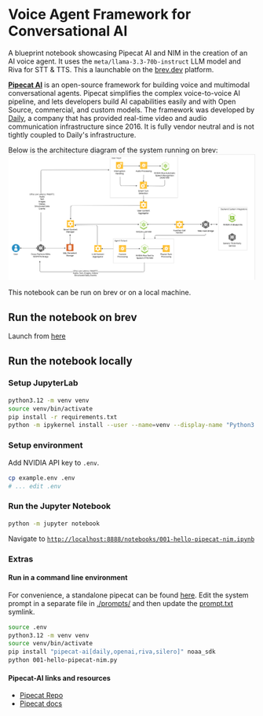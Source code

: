 # Voice Agent Framework for Conversational AI

A blueprint notebook showcasing Pipecat AI and NIM in the creation of an AI voice agent. It uses the `meta/llama-3.3-70b-instruct` LLM model and Riva for STT & TTS. This a launchable on the [brev.dev](brev.dev) platform.

**[Pipecat AI](https://github.com/pipecat-ai/pipecat)** is an open-source framework for building voice and multimodal conversational agents. Pipecat simplifies the complex voice-to-voice AI pipeline, and lets developers build AI capabilities easily and with Open Source, commercial, and custom models. The framework was developed by [Daily](https://daily.co/), a company that has provided real-time video and audio communication infrastructure since 2016. It is fully vendor neutral and is not tightly coupled to Daily's infrastructure.

Below is the architecture diagram of the system running on brev:
![Architecture Diagram](./arch.png)

This notebook can be run on brev or on a local machine.

## Run the notebook on brev
Launch from [here](https://console.brev.dev/launchable/deploy?launchableID=env-2qMHWqvRNPy3P6fKUuQyrJsAiSc)

## Run the notebook locally

### Setup JupyterLab
```bash
python3.12 -m venv venv
source venv/bin/activate
pip install -r requirements.txt
python -m ipykernel install --user --name=venv --display-name "Python3.12"
```

### Setup environment
Add NVIDIA API key to `.env`.
```bash
cp example.env .env
# ... edit .env
```

### Run the Jupyter Notebook
```bash
python -m jupyter notebook
```

Navigate to [`http://localhost:8888/notebooks/001-hello-pipecat-nim.ipynb`](http://localhost:8888/notebooks/001-hello-pipecat-nim.ipynb)

### Extras

#### Run in a command line environment
For convenience, a standalone pipecat can be found [here](./001-hello-pipecat-nim.py). Edit the system prompt in a separate file in [./prompts/](./prompts) and then update the [prompt.txt](./prompt.txt) symlink.

```bash
source .env
python3.12 -m venv venv
source venv/bin/activate
pip install "pipecat-ai[daily,openai,riva,silero]" noaa_sdk
python 001-hello-pipecat-nim.py
```

#### Pipecat-AI links and resources

* [Pipecat Repo](https://github.com/pipecat-ai/pipecat)
* [Pipecat docs](https://docs.pipecat.ai)
